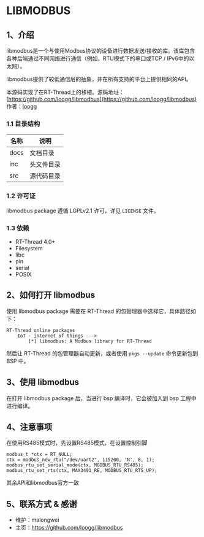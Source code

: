 # LIBMODBUS

## 1、介绍

libmodbus是一个与使用Modbus协议的设备进行数据发送/接收的库。该库包含各种后端通过不同网络进行通信（例如，RTU模式下的串口或TCP / IPv6中的以太网）。

libmodbus提供了较低通信层的抽象，并在所有支持的平台上提供相同的API。

本源码实现了在RT-Thread上的移植。源码地址：
[https://github.com/loogg/libmodbus](https://github.com/loogg/libmodbus)  作者：[loogg](https://github.com/loogg)

### 1.1 目录结构


| 名称 | 说明 |
| ---- | ---- |
| docs  | 文档目录 |
| inc  | 头文件目录 |
| src  | 源代码目录 |

### 1.2 许可证

libmodbus package 遵循 LGPLv2.1 许可，详见 `LICENSE` 文件。

### 1.3 依赖

- RT-Thread 4.0+
- Filesystem
- libc
- pin
- serial
- POSIX

## 2、如何打开 libmodbus

使用 libmodbus package 需要在 RT-Thread 的包管理器中选择它，具体路径如下：

```
RT-Thread online packages
    IoT - internet of things --->
        [*] libmodbus: A Modbus library for RT-Thread
```

然后让 RT-Thread 的包管理器自动更新，或者使用 `pkgs --update` 命令更新包到 BSP 中。

## 3、使用 libmodbus

在打开 libmodbus package 后，当进行 bsp 编译时，它会被加入到 bsp 工程中进行编译。

## 4、注意事项

在使用RS485模式时，先设置RS485模式，在设置控制引脚
```
modbus_t *ctx = RT_NULL;
ctx = modbus_new_rtu("/dev/uart2", 115200, 'N', 8, 1);
modbus_rtu_set_serial_mode(ctx, MODBUS_RTU_RS485);
modbus_rtu_set_rts(ctx, MAX3491_RE, MODBUS_RTU_RTS_UP);
```
其余API和libmodbus官方一致

## 5、联系方式 & 感谢

* 维护：malongwei
* 主页：https://github.com/loogg/libmodbus
